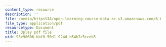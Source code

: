 ```yaml
---
content_type: resource
description: ''
file: /media/https%3A/open-learning-course-data-rc.s3.amazonaws.com/6-004-computation-structures-spring-2017/93e90606bbf050d1924db54b7c5cceb5_ff2hWbJAipY.pdf
file_type: application/pdf
resourcetype: Document
title: 3play pdf file
uid: 93e90606-bbf0-50d1-924d-b54b7c5cceb5
---
```

